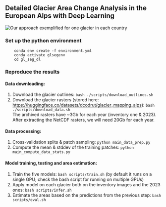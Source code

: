 ## Detailed Glacier Area Change Analysis in the European Alps with Deep Learning

![](./data/gif/one_glacier_per_country.gif "Our approach exemplified for one glacier in each country")

### Set up the python environment
```shell
    conda env create -f environment.yml
    conda activate glsegenv
    cd gl_seg_dl
```

### Reproduce the results
#### Data downloading:
1. Download the glacier outlines: `bash ./scripts/download_outlines.sh`
2. Download the glacier rasters (stored here: https://huggingface.co/datasets/dcodrut/glacier_mapping_alps): `bash ./scripts/download_data.sh`  
   The archived rasters have ~3Gb for each year (inventory one & 2023). After extracting the NetCDF rasters, we will need 20Gb for each year.

#### Data processing:
1. Cross-validation splits & patch sampling: `python main_data_prep.py`
2. Compute the mean & stddev of the training patches: `python main_compute_data_stats.py`

#### Model training, testing and area estimation:
1. Train the five models: `bash scripts/train.sh` (by default it runs on a single GPU; check the bash script for running on multiple GPUs)
2. Apply model on each glacier both on the inventory images and the 2023 ones: `bash scripts/infer.sh`
3. Estimate the areas based on the predictions from the previous step: `bash scripts/eval.sh` 